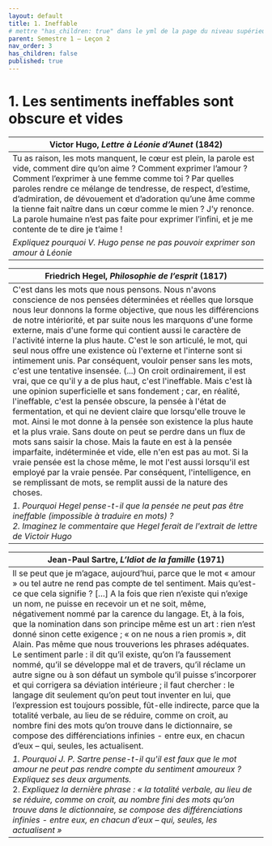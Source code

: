 ```yaml
---
layout: default
title: 1. Ineffable
# mettre "has_children: true" dans le yml de la page du niveau supérieur
parent: Semestre 1 – Leçon 2
nav_order: 3
has_children: false
published: true
---
```

# 1. Les sentiments ineffables sont obscure et vides


| Victor Hugo, *Lettre à Léonie d’Aunet* (1842)                |
| ------------------------------------------------------------ |
| Tu as raison, les mots manquent, le cœur est plein, la parole est vide, comment dire qu’on aime ? Comment exprimer l’amour ? Comment l’exprimer à une femme comme toi ? Par quelles paroles rendre ce mélange de tendresse, de respect, d’estime, d’admiration, de dévouement et d’adoration qu’une âme comme la tienne fait naître dans un cœur comme le mien ? J’y renonce. La parole humaine n’est pas faite pour exprimer l’infini, et je me contente de te dire je t’aime ! |
| *Expliquez pourquoi V. Hugo pense ne pas pouvoir exprimer son amour à Léonie* |

| Friedrich Hegel, *Philosophie de l’esprit* (1817)            |
| ------------------------------------------------------------ |
| C'est dans les mots que nous pensons. Nous n'avons conscience de nos pensées déterminées et réelles que lorsque nous leur donnons la forme objective, que nous les différencions de notre intériorité, et par suite nous les marquons d'une forme externe, mais d'une forme qui contient aussi le caractère de l'activité interne la plus haute. C'est le son articulé, le mot, qui seul nous offre une existence où l'externe et l'interne sont si intimement unis. Par conséquent, vouloir penser sans les mots, c'est une tentative insensée. (...) On croit ordinairement, il est vrai, que ce qu'il y a de plus haut, c'est l'ineffable. Mais c'est là une opinion superficielle et sans fondement ; car, en réalité, l'ineffable, c'est la pensée obscure, la pensée à l'état de fermentation, et qui ne devient claire que lorsqu'elle trouve le mot. Ainsi le mot donne à la pensée son existence la plus haute et la plus vraie. Sans doute on peut se perdre dans un flux de mots sans saisir la chose. Mais la faute en est à la pensée imparfaite, indéterminée et vide, elle n'en est pas au mot. Si la vraie pensée est la chose même, le mot l'est aussi lorsqu'il est employé par la vraie pensée. Par conséquent, l'intelligence, en se remplissant de mots, se remplit aussi de la nature des choses. |
| *1. Pourquoi Hegel pense-t-il que la pensée ne peut pas être ineffable (impossible à traduire en mots) ?*<br />*2.  Imaginez le commentaire que Hegel ferait de l'extrait de lettre de Victoir Hugo* |

| Jean-Paul Sartre, *L’Idiot de la famille* (1971)             |
| ------------------------------------------------------------ |
| Il se peut que je m’agace, aujourd’hui, parce que le mot « amour » ou tel autre ne rend pas compte de tel sentiment. Mais qu’est-ce que cela signifie ? […] A la fois que rien n’existe qui n’exige un nom, ne puisse en recevoir un et ne soit, même, négativement nommé par la carence du langage. Et, à la fois, que la nomination dans son principe même est un art : rien n’est donné sinon cette exigence ; « on ne nous a rien promis », dit Alain. Pas même que nous trouverions les phrases adéquates. Le sentiment parle : il dit qu’il existe, qu’on l’a faussement nommé, qu’il se développe mal et de travers, qu’il réclame un autre signe ou à son défaut un symbole qu’il puisse s’incorporer et qui corrigera sa déviation intérieure ; il faut chercher : le langage dit seulement qu’on peut tout inventer en lui, que l’expression est toujours possible, fût-elle indirecte, parce que la totalité verbale, au lieu de se réduire, comme on croit, au nombre fini des mots qu’on trouve dans le dictionnaire, se compose des différenciations infinies - entre eux, en chacun d’eux – qui, seules, les actualisent. |
| *1. Pourquoi J. P. Sartre pense-t-il qu'il est faux que le mot amour ne peut pas rendre compte du sentiment amoureux ? Expliquez ses deux arguments.*<br />2.  *Expliquez la dernière phrase : « la totalité verbale, au lieu de se réduire, comme on croit, au nombre fini des mots qu’on trouve dans le dictionnaire, se compose des différenciations infinies - entre eux, en chacun d’eux – qui, seules, les actualisent »* |


